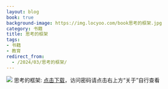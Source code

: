 ```yaml
---
layout: blog
book: true
background-image: https://img.locyoo.com/book思考的框架.jpg
category: 书籍
title: 思考的框架
tags:
- 书籍
- 教育
redirect_from:
  - /2024/03/思考的框架/
---
```

![](https://img.locyoo.com/book思考的框架.jpg)
思考的框架: <a name = "ref1" href="https://url18.ctfile.com/f/50983618-1377644794-96e1db?p=3619">点击下载</a>，访问密码请点击右上方“关于”自行查看